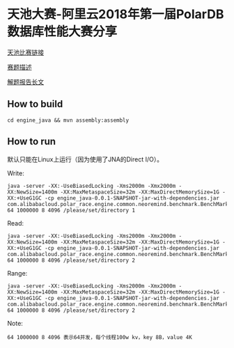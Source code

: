 # 天池大赛-阿里云2018年第一届PolarDB数据库性能大赛分享

[天池比赛链接](https://tianchi.aliyun.com/programming/rankingList.htm?spm=5176.100067.5678.4.5efb714bzvzVTd&raceId=231689)

[赛题描述](RaceRule.md)

[解题报告长文](http://neoremind.com/2018/12/2018-polar-race-java-no-1/)

## How to build

```
cd engine_java && mvn assembly:assembly
```

## How to run

默认只能在Linux上运行（因为使用了JNA的Direct I/O）。

Write:
```
java -server -XX:-UseBiasedLocking -Xms2000m -Xmx2000m -XX:NewSize=1400m -XX:MaxMetaspaceSize=32m -XX:MaxDirectMemorySize=1G -XX:+UseG1GC -cp engine_java-0.0.1-SNAPSHOT-jar-with-dependencies.jar com.alibabacloud.polar_race.engine.common.neoremind.benchmark.BenchMark2 64 1000000 8 4096 /please/set/directory 1
```

Read:
```
java -server -XX:-UseBiasedLocking -Xms2000m -Xmx2000m -XX:NewSize=1400m -XX:MaxMetaspaceSize=32m -XX:MaxDirectMemorySize=1G -XX:+UseG1GC -cp engine_java-0.0.1-SNAPSHOT-jar-with-dependencies.jar com.alibabacloud.polar_race.engine.common.neoremind.benchmark.BenchMark2 64 1000000 8 4096 /please/set/directory 2
```

Range:
```
java -server -XX:-UseBiasedLocking -Xms2000m -Xmx2000m -XX:NewSize=1400m -XX:MaxMetaspaceSize=32m -XX:MaxDirectMemorySize=1G -XX:+UseG1GC -cp engine_java-0.0.1-SNAPSHOT-jar-with-dependencies.jar com.alibabacloud.polar_race.engine.common.neoremind.benchmark.BenchMark2 64 1000000 8 4096 /please/set/directory 2
```

Note:
```
64 1000000 8 4096 表示64并发，每个线程100w kv，key 8B，value 4K
```
